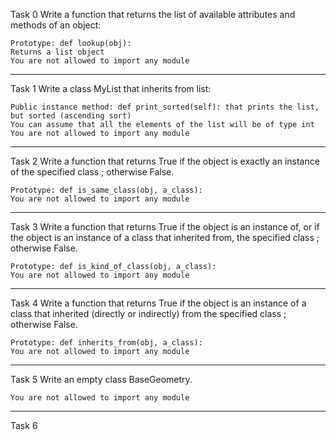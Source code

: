 Task 0
Write a function that returns the list of available attributes and methods of an object:

    Prototype: def lookup(obj):
    Returns a list object
    You are not allowed to import any module

**********************************************
Task 1
Write a class MyList that inherits from list:

    Public instance method: def print_sorted(self): that prints the list, but sorted (ascending sort)
    You can assume that all the elements of the list will be of type int
    You are not allowed to import any module

************************************************
Task 2
Write a function that returns True if the object is exactly an instance of the specified class ; otherwise False.

    Prototype: def is_same_class(obj, a_class):
    You are not allowed to import any module

*****************************************************
Task 3
Write a function that returns True if the object is an instance of, or if the object is an instance of a class that inherited from, the specified class ; otherwise False.

    Prototype: def is_kind_of_class(obj, a_class):
    You are not allowed to import any module

****************************************************
Task 4
Write a function that returns True if the object is an instance of a class that inherited (directly or indirectly) from the specified class ; otherwise False.

    Prototype: def inherits_from(obj, a_class):
    You are not allowed to import any module

*****************************************************
Task 5
Write an empty class BaseGeometry.

    You are not allowed to import any module

*****************************************************
Task 6

